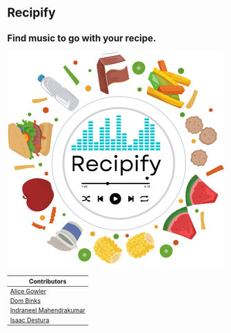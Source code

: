 # Recipify
## Find music to go with your recipe.
<img src="recipify/static/logo.svg" />

| Contributors |
| ------------ |
| [Alice Gowler](https://github.com/A1ic3-g) |
| [Dom Binks](https://github.com/dombinks) |
| [Indraneel Mahendrakumar](https://github.com/Carnagion) |
| [Isaac Destura](https://github.com/nimitz-bear) |